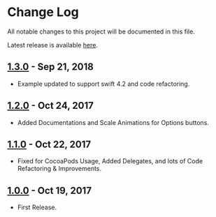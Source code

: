 # Change Log

All notable changes to this project will be documented in this file.

Latest release is available [here](https://github.com/hemangshah/printer/releases/latest).

## [1.3.0](https://github.com/hemangshah/HHFloatingView/releases/tag/1.3.0) - Sep 21, 2018
- Example updated to support swift 4.2 and code refactoring.

## [1.2.0](https://github.com/hemangshah/HHFloatingView/releases/tag/1.2.0) - Oct 24, 2017
- Added Documentations and Scale Animations for Options buttons.

## [1.1.0](https://github.com/hemangshah/HHFloatingView/releases/tag/1.1.0) - Oct 22, 2017
- Fixed for CocoaPods Usage, Added Delegates, and lots of Code Refactoring & Improvements.

## [1.0.0](https://github.com/hemangshah/HHFloatingView/releases/tag/1.0.0) - Oct 19, 2017
- First Release.
